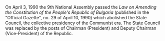 On April 3, 1990 the 9th National Assembly passed the _Law on Amending the Constitution of the People's Republic of Bulgaria_ (published in the "Official Gazette", no. 29 of April 10, 1990) which abolished the State Council, the collective presidency of the Communist era. The State Council was replaced by the posts of Chairman (President) and Deputy Chairman (Vice-President) of the Republic.
